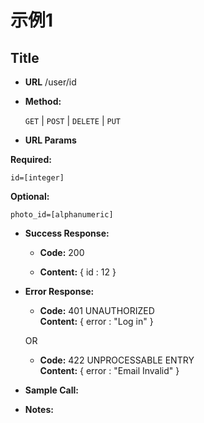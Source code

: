 # 示例1

**Title**
----


* **URL**
        /user/id

* **Method:**
  
  `GET` | `POST` | `DELETE` | `PUT`
  
*  **URL Params**

 **Required:**
 
   `id=[integer]`

   **Optional:**
 
   `photo_id=[alphanumeric]`




* **Success Response:**
  

  * **Code:** 200
 
  
  * **Content:** 
        { 
            id : 12 
        }
 
* **Error Response:**


  * **Code:** 401 UNAUTHORIZED <br />
    **Content:** 
        { 
            error : "Log in" 
        }

  OR

  * **Code:** 422 UNPROCESSABLE ENTRY <br />
    **Content:** 
        { 
            error : "Email Invalid" 
        }

* **Sample Call:**


* **Notes:**